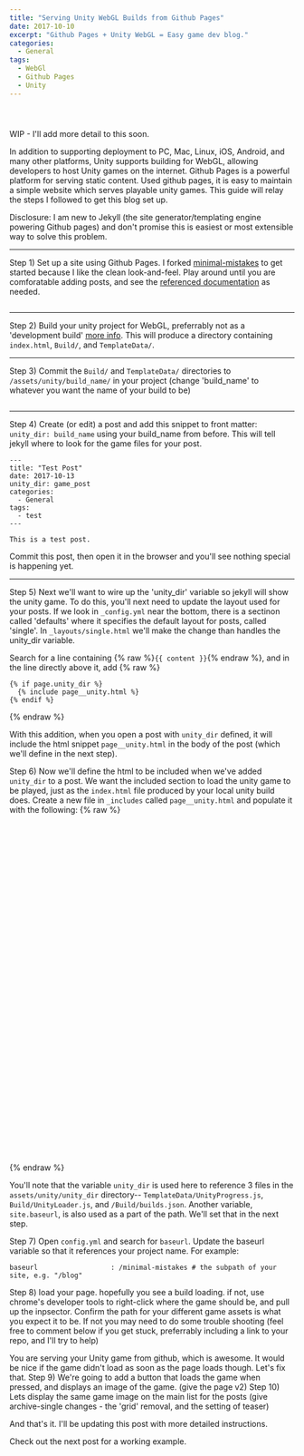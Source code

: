```yaml
---
title: "Serving Unity WebGL Builds from Github Pages"
date: 2017-10-10
excerpt: "Github Pages + Unity WebGL = Easy game dev blog."
categories:
  - General
tags:
  - WebGl
  - Github Pages
  - Unity
---
```


<style type="text/css">
  #partners {
    height: 105px;
    background-color: #eee;
    white-space: nowrap;
    width: 100%;
    display: table;
  }

  .logo-image {
    vertical-align: middle;
    padding: 13px;
    display: table-cell;
  }
  
  .logo-image img {
    max-width: 100%;
  }
</style>

<div id="imageGroup">
  <div class="logo-image">
    <img src="{{ site.url }}{{ site.baseurl }}/assets/images/unity-logo-white.png" alt="" />
  </div>
  <div class="logo-image">
    <img src="{{ site.url }}{{ site.baseurl }}/assets/images/Octocat.png" alt="" />
  </div>
  <div class="logo-image">
    <img src="{{ site.url }}{{ site.baseurl }}/assets/images/jekyll.png" alt="" />
  </div>
</div>

WIP - I'll add more detail to this soon.


In addition to supporting deployment to PC, Mac, Linux, iOS, Android, and many other platforms, Unity supports building for WebGL, allowing developers to host Unity games on the internet. Github Pages is a powerful platform for serving static content. Used github pages, it is easy to maintain a simple website which serves playable unity games. This guide will relay the steps I followed to get this blog set up.

Disclosure: I am new to Jekyll (the site generator/templating engine powering Github pages) and don't promise this is easiest or most extensible way to solve this problem.

<hr>

Step 1) Set up a site using Github Pages. I forked [minimal-mistakes](https://github.com/mmistakes/minimal-mistakes) to get started because I like the clean look-and-feel. Play around until you are comforatable adding posts, and see the [referenced documentation](https://mmistakes.github.io/minimal-mistakes/docs/quick-start-guide/) as needed.

<img src="{{ site.url }}{{ site.baseurl }}/assets/images/BlogWIthSimplePost.PNG" alt="">

<hr>

Step 2) Build your unity project for WebGL, preferrably not as a 'development build' [more info](https://docs.unity3d.com/Manual/webgl-building.html). This will produce a directory containing `index.html`, `Build/`, and `TemplateData/`.

<hr>

Step 3) Commit the `Build/` and `TemplateData/` directories to `/assets/unity/build_name/` in your project (change 'build_name' to whatever you want the name of your build to be)

<img src="{{ site.url }}{{ site.baseurl }}/assets/images/gameAssetsUploaded.PNG" alt="">

<hr>

Step 4) Create (or edit) a post and add this snippet to front matter: `unity_dir: build_name` using your build_name from before.  This will tell jekyll where to look for the game files for your post.

```
---
title: "Test Post"
date: 2017-10-13
unity_dir: game_post
categories:
  - General
tags:
  - test
---

This is a test post.

```
Commit this post, then open it in the browser and you'll see nothing special is happening yet.

<hr>

Step 5) Next we'll want to wire up the 'unity_dir' variable so jekyll will show the unity game.   To do this, you'll next need to update the layout used for your posts. If we look in `_config.yml` near the bottom, there is a sectinon called 'defaults' where it specifies the default layout for posts, called 'single'.   In `_layouts/single.html` we'll make the change than handles the unity_dir variable.

Search for a line containing {% raw %}`{{ content }}`{% endraw %}, and in the line directly above it, add
 {% raw %}
 ```
{% if page.unity_dir %}
   {% include page__unity.html %}
{% endif %}
```
{% endraw %}

With this addition, when you open a post with `unity_dir` defined, it will include the html snippet `page__unity.html` in the body of the post (which we'll define in the next step).

Step 6) Now we'll define the html to be included when we've added `unity_dir` to a post.  We want the included section to load the unity game to be played, just as the `index.html` file produced by your local unity build does.   Create a new file in `_includes` called `page__unity.html` and populate it with the following: 
{% raw %}
    <script src="{{ site.baseurl }}/assets/unity/{{page.unity_dir}}/TemplateData/UnityProgress.js"></script>  
    <script src="{{ site.baseurl }}/assets/unity/{{page.unity_dir}}/Build/UnityLoader.js"></script>
    <script>
      var gameInstance = UnityLoader.instantiate("gameContainer", "{{ site.baseurl}}/assets/unity/{{page.unity_dir}}/Build/builds.json",{onProgress: UnityProgress});  
    </script>
    <div class="webgl-content">
      <div id="gameContainer" style="width: 960px; height: 600px"></div>
    </div>
{% endraw %}

You'll note that the variable `unity_dir` is used here to reference 3 files in the `assets/unity/unity_dir` directory-- `TemplateData/UnityProgress.js`, `Build/UnityLoader.js`, and `/Build/builds.json`.  Another variable, `site.baseurl`, is also used as a part of the path.  We'll set that in the next step.

Step 7) Open `config.yml` and search for `baseurl`.  Update the baseurl variable so that it references your project name.  For example:
```
baseurl                  : /minimal-mistakes # the subpath of your site, e.g. "/blog"
```

Step 8) load your page. hopefully you see a build loading. if not, use chrome's developer tools to right-click where the game should be, and pull up the inpsector. Confirm the path for your different game assets is what you expect it to be. If not you may need to do some trouble shooting (feel free to comment below if you get stuck, preferrably including a link to your repo, and I'll try to help)

You are serving your Unity game from github, which is awesome. It would be nice if the game didn't load as soon as the page loads though. Let's fix that.
Step 9) We're going to add a button that loads the game when pressed, and displays an image of the game. (give the page v2)
Step 10) Lets display the same game image on the main list for the posts (give archive-single changes - the 'grid' removal, and the setting of teaser)

And that's it.
I'll be updating this post with more detailed instructions.

Check out the next post for a working example.
